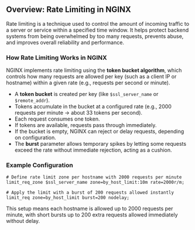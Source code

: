 ## Overview: Rate Limiting in NGINX

Rate limiting is a technique used to control the amount of incoming traffic to a server or service within a specified time window. It helps protect backend systems from being overwhelmed by too many requests, prevents abuse, and improves overall reliability and performance.

### How Rate Limiting Works in NGINX

NGINX implements rate limiting using the **token bucket algorithm**, which controls how many requests are allowed per key (such as a client IP or hostname) within a given rate (e.g., requests per second or minute).

* A **token bucket** is created per key (like `$ssl_server_name` or `$remote_addr`).
* Tokens accumulate in the bucket at a configured rate (e.g., 2000 requests per minute → about 33 tokens per second).
* Each request consumes one token.
* If tokens are available, requests pass through immediately.
* If the bucket is empty, NGINX can reject or delay requests, depending on configuration.
* The **burst** parameter allows temporary spikes by letting some requests exceed the rate without immediate rejection, acting as a cushion.

### Example Configuration

```nginx
# Define rate limit zone per hostname with 2000 requests per minute
limit_req_zone $ssl_server_name zone=by_host_limit:10m rate=2000r/m;

# Apply the limit with a burst of 200 requests allowed instantly
limit_req zone=by_host_limit burst=200 nodelay;
```

This setup means each hostname is allowed up to 2000 requests per minute, with short bursts up to 200 extra requests allowed immediately without delay.
